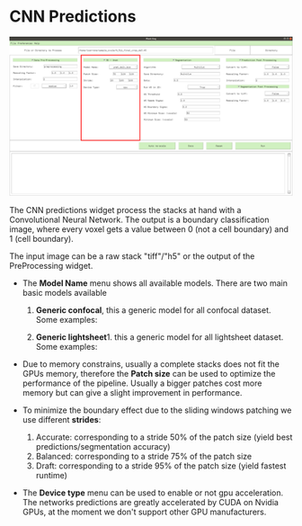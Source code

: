 # CNN Predictions
![alt text](./images/predictions.png)

The CNN predictions widget process the stacks at hand with a Convolutional Neural Network. The output is 
a boundary classification image, where every voxel gets a value between 0 (not a cell boundary) and 1 (cell boundary).

The input image can be a raw stack "tiff"/"h5" or the output of the PreProcessing widget. 

* The **Model Name** menu shows all available models. There are two main basic models available  
    1. **Generic confocal**, this a generic model for all confocal dataset.  
    Some examples:
    
    2. **Generic lightsheet**1. this a generic model for all lightsheet dataset.  
     Some examples:
    
* Due to memory constrains, usually a complete stacks does not fit the GPUs memory, 
 therefore the **Patch size** can be used to optimize the performance of the pipeline. 
 Usually a bigger patches cost more memory but can give a slight improvement in performance.
 
* To minimize the boundary effect due to the sliding windows patching we use different **strides**:
    1. Accurate: corresponding to a stride 50% of the patch size (yield best predictions/segmentation accuracy)
    2. Balanced: corresponding to a stride 75% of the patch size
    3. Draft: corresponding to a stride 95% of the patch size (yield fastest runtime)
    
* The **Device type** menu can be used to enable or not gpu acceleration. The networks predictions are 
greatly accelerated by CUDA on Nvidia GPUs, at the moment we don't support other GPU manufacturers.
